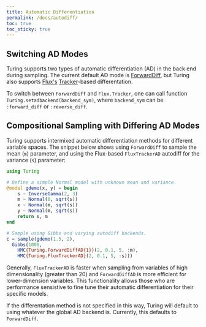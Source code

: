 ```yaml
---
title: Automatic Differentiation
permalink: /docs/autodiff/
toc: true
toc_sticky: true
---
```


<a id='Switching-AD-Modes-1'></a>

## Switching AD Modes


Turing supports two types of automatic differentiation (AD) in the back end during sampling. The current default AD mode is [ForwardDiff](https://github.com/JuliaDiff/ForwardDiff.jl), but Turing also supports [Flux's](https://github.com/FluxML/Flux.jl) [Tracker](https://fluxml.ai/Flux.jl/stable/internals/tracker.html#Flux.Tracker-1)-based differentation.


To switch between `ForwardDiff` and `Flux.Tracker`, one can call function `Turing.setadbackend(backend_sym)`, where `backend_sym` can be `:forward_diff` or `:reverse_diff`.


<a id='Compositional-Sampling-with-Differing-AD-Modes-1'></a>

## Compositional Sampling with Differing AD Modes


Turing supports intermixed automatic differentiation methods for different variable spaces. The snippet below shows using `ForwardDiff` to sample the mean (`m`) parameter, and using the Flux-based `FluxTrackerAD` autodiff for the variance (`s`) parameter:


```julia
using Turing

# Define a simple Normal model with unknown mean and variance.
@model gdemo(x, y) = begin
    s ~ InverseGamma(2, 3)
    m ~ Normal(0, sqrt(s))
    x ~ Normal(m, sqrt(s))
    y ~ Normal(m, sqrt(s))
    return s, m
end

# Sample using Gibbs and varying autodiff backends.
c = sample(gdemo(1.5, 2),
  Gibbs(1000,
    HMC{Turing.ForwardDiffAD{1}}(2, 0.1, 5, :m),
    HMC{Turing.FluxTrackerAD}(2, 0.1, 5, :s)))
```


Generally, `FluxTrackerAD` is faster when sampling from variables of high dimensionality (greater than 20) and `ForwardDiffAD` is more efficient for lower-dimension variables. This functionality allows those who are performance sensistive to fine tune their automatic differentiation for their specific models.


If the differentation method is not specified in this way, Turing will default to using whatever the global AD backend is. Currently, this defaults to `ForwardDiff`.

